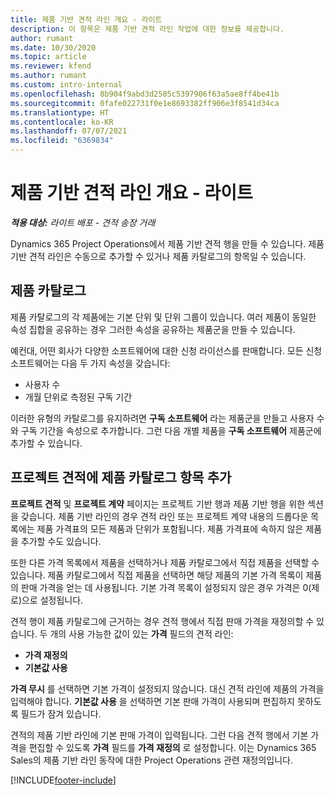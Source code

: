 ```yaml
---
title: 제품 기반 견적 라인 개요 - 라이트
description: 이 항목은 제품 기반 견적 라인 작업에 대한 정보를 제공합니다.
author: rumant
ms.date: 10/30/2020
ms.topic: article
ms.reviewer: kfend
ms.author: rumant
ms.custom: intro-internal
ms.openlocfilehash: 8b904f9abd3d2505c5397906f63a5ae8ff4be41b
ms.sourcegitcommit: 0fafe022731f0e1e8693382ff906e3f8541d34ca
ms.translationtype: HT
ms.contentlocale: ko-KR
ms.lasthandoff: 07/07/2021
ms.locfileid: "6369834"
---
```

# <a name="product-based-quote-lines-overview---lite"></a>제품 기반 견적 라인 개요 - 라이트

_**적용 대상:** 라이트 배포 - 견적 송장 거래_

Dynamics 365 Project Operations에서 제품 기반 견적 행을 만들 수 있습니다. 제품 기반 견적 라인은 수동으로 추가할 수 있거나 제품 카탈로그의 항목일 수 있습니다.

## <a name="product-catalog"></a>제품 카탈로그

제품 카탈로그의 각 제품에는 기본 단위 및 단위 그룹이 있습니다. 여러 제품이 동일한 속성 집합을 공유하는 경우 그러한 속성을 공유하는 제품군을 만들 수 있습니다. 

예컨대, 어떤 회사가 다양한 소프트웨어에 대한 신청 라이선스를 판매합니다. 모든 신청 소프트웨어는 다음 두 가지 속성을 갖습니다:

- 사용자 수
- 개월 단위로 측정된 구독 기간

이러한 유형의 카탈로그를 유지하려면 **구독 소프트웨어** 라는 제품군을 만들고 사용자 수와 구독 기간을 속성으로 추가합니다. 그런 다음 개별 제품을 **구독 소프트웨어** 제품군에 추가할 수 있습니다.

## <a name="add-product-catalog-items-to-a-project-quote"></a>프로젝트 견적에 제품 카탈로그 항목 추가

**프로젝트 견적** 및 **프로젝트 계약** 페이지는 프로젝트 기반 행과 제품 기반 행을 위한 섹션을 갖습니다. 제품 기반 라인의 경우 견적 라인 또는 프로젝트 계약 내용의 드롭다운 목록에는 제품 가격표의 모든 제품과 단위가 포함됩니다. 제품 가격표에 속하지 않은 제품을 추가할 수도 있습니다.

또한 다른 가격 목록에서 제품을 선택하거나 제품 카탈로그에서 직접 제품을 선택할 수 있습니다. 제품 카탈로그에서 직접 제품을 선택하면 해당 제품의 기본 가격 목록이 제품의 판매 가격을 얻는 데 사용됩니다. 기본 가격 목록이 설정되지 않은 경우 가격은 0(제로)으로 설정됩니다.

견적 행이 제품 카탈로그에 근거하는 경우 견적 행에서 직접 판매 가격을 재정의할 수 있습니다. 두 개의 사용 가능한 값이 있는 **가격** 필드의 견적 라인:

- **가격 재정의**
- **기본값 사용**

**가격 무시** 를 선택하면 기본 가격이 설정되지 않습니다. 대신 견적 라인에 제품의 가격을 입력해야 합니다. **기본값 사용** 을 선택하면 기본 판매 가격이 사용되며 편집하지 못하도록 필드가 잠겨 있습니다.

견적의 제품 기반 라인에 기본 판매 가격이 입력됩니다. 그런 다음 견적 행에서 기본 가격을 편집할 수 있도록 **가격** 필드를 **가격 재정의** 로 설정합니다. 이는 Dynamics 365 Sales의 제품 기반 라인 동작에 대한 Project Operations 관련 재정의입니다.


[!INCLUDE[footer-include](../../includes/footer-banner.md)]